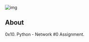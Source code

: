 ![img](https://assets.imaginablefutures.com/media/images/ALX_Logo.max-200x150.png)

## About

0x10. Python - Network #0 Assignment.

